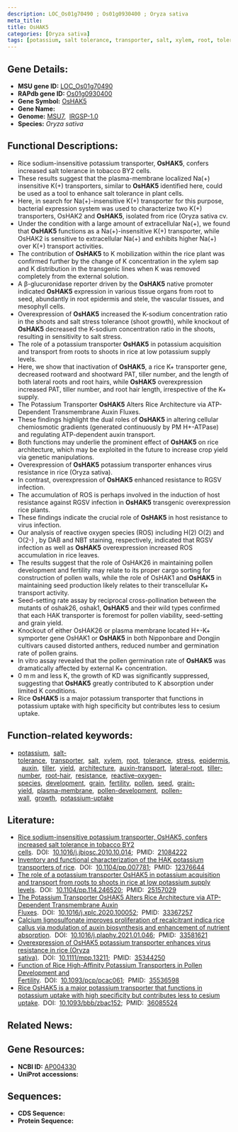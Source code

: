 ```yaml
---
description: LOC_Os01g70490 ; Os01g0930400 ; Oryza sativa
meta_title:
title: OsHAK5
categories: [Oryza sativa]
tags: [potassium, salt tolerance, transporter, salt, xylem, root, tolerance, stress, epidermis, auxin, tiller, yield, architecture, auxin transport, lateral root, tiller number, root hair, resistance, reactive oxygen species, development, grain, fertility, pollen, seed, grain yield, plasma membrane, pollen development, pollen wall, growth, potassium uptake]
---
```


## Gene Details:
- **MSU gene ID:** [LOC_Os01g70490](http://rice.uga.edu/cgi-bin/ORF_infopage.cgi?orf=LOC_Os01g70490)  
- **RAPdb gene ID:** [Os01g0930400](https://rapdb.dna.affrc.go.jp/locus/?name=Os01g0930400)  
- **Gene Symbol:** <u>OsHAK5</u>
- **Gene Name:**
- **Genome:**  [MSU7](http://rice.uga.edu/),&nbsp;&nbsp;[IRGSP-1.0](https://rapdb.dna.affrc.go.jp/download/irgsp1.html)
- **Species:** *Oryza sativa*

## Functional Descriptions:
   - Rice sodium-insensitive potassium transporter, **OsHAK5**, confers increased salt tolerance in tobacco BY2 cells.
   - These results suggest that the plasma-membrane localized Na(+) insensitive K(+) transporters, similar to **OsHAK5** identified here, could be used as a tool to enhance salt tolerance in plant cells.
   - Here, in search for Na(+)-insensitive K(+) transporter for this purpose, bacterial expression system was used to characterize two K(+) transporters, OsHAK2 and **OsHAK5**, isolated from rice (Oryza sativa cv.
   - Under the condition with a large amount of extracellular Na(+), we found that **OsHAK5** functions as a Na(+)-insensitive K(+) transporter, while OsHAK2 is sensitive to extracellular Na(+) and exhibits higher Na(+) over K(+) transport activities.
   - The contribution of **OsHAK5** to K mobilization within the rice plant was confirmed further by the change of K concentration in the xylem sap and K distribution in the transgenic lines when K was removed completely from the external solution.
   - A β-glucuronidase reporter driven by the **OsHAK5** native promoter indicated **OsHAK5** expression in various tissue organs from root to seed, abundantly in root epidermis and stele, the vascular tissues, and mesophyll cells.
   - Overexpression of **OsHAK5** increased the K-sodium concentration ratio in the shoots and salt stress tolerance (shoot growth), while knockout of **OsHAK5** decreased the K-sodium concentration ratio in the shoots, resulting in sensitivity to salt stress.
   - The role of a potassium transporter **OsHAK5** in potassium acquisition and transport from roots to shoots in rice at low potassium supply levels.
   - Here, we show that inactivation of **OsHAK5**, a rice K+ transporter gene, decreased rootward and shootward PAT, tiller number, and the length of both lateral roots and root hairs, while **OsHAK5** overexpression increased PAT, tiller number, and root hair length, irrespective of the K+ supply.
   - The Potassium Transporter **OsHAK5** Alters Rice Architecture via ATP-Dependent Transmembrane Auxin Fluxes.
   - These findings highlight the dual roles of **OsHAK5** in altering cellular chemiosmotic gradients (generated continuously by PM H+-ATPase) and regulating ATP-dependent auxin transport.
   - Both functions may underlie the prominent effect of **OsHAK5** on rice architecture, which may be exploited in the future to increase crop yield via genetic manipulations.
   - Overexpression of **OsHAK5** potassium transporter enhances virus resistance in rice (Oryza sativa).
   - In contrast, overexpression of **OsHAK5** enhanced resistance to RGSV infection.
   - The accumulation of ROS is perhaps involved in the induction of host resistance against RGSV infection in **OsHAK5** transgenic overexpression rice plants.
   - These findings indicate the crucial role of **OsHAK5** in host resistance to virus infection.
   - Our analysis of reactive oxygen species (ROS) including H(2) O(2) and O(2-) , by DAB and NBT staining, respectively, indicated that RGSV infection as well as **OsHAK5** overexpression increased ROS accumulation in rice leaves.
   - The results suggest that the role of OsHAK26 in maintaining pollen development and fertility may relate to its proper cargo sorting for construction of pollen walls, while the role of OsHAK1 and **OsHAK5** in maintaining seed production likely relates to their transcellular K+ transport activity.
   - Seed-setting rate assay by reciprocal cross-pollination between the mutants of oshak26, oshak1, **OsHAK5** and their wild types confirmed that each HAK transporter is foremost for pollen viability, seed-setting and grain yield.
   - Knockout of either OsHAK26 or plasma membrane located H+-K+ symporter gene OsHAK1 or **OsHAK5** in both Nipponbare and Dongjin cultivars caused distorted anthers, reduced number and germination rate of pollen grains.
   - In vitro assay revealed that the pollen germination rate of **OsHAK5** was dramatically affected by external K+ concentration.
   - 0 m m and less K, the growth of KD was significantly suppressed, suggesting that **OsHAK5** greatly contributed to K absorption under limited K conditions.
   - Rice **OsHAK5** is a major potassium transporter that functions in potassium uptake with high specificity but contributes less to cesium uptake.

## Function-related keywords:
   - [potassium](/tags/potassium/),&nbsp;&nbsp;[salt-tolerance](/tags/salt-tolerance/),&nbsp;&nbsp;[transporter](/tags/transporter/),&nbsp;&nbsp;[salt](/tags/salt/),&nbsp;&nbsp;[xylem](/tags/xylem/),&nbsp;&nbsp;[root](/tags/root/),&nbsp;&nbsp;[tolerance](/tags/tolerance/),&nbsp;&nbsp;[stress](/tags/stress/),&nbsp;&nbsp;[epidermis](/tags/epidermis/),&nbsp;&nbsp;[auxin](/tags/auxin/),&nbsp;&nbsp;[tiller](/tags/tiller/),&nbsp;&nbsp;[yield](/tags/yield/),&nbsp;&nbsp;[architecture](/tags/architecture/),&nbsp;&nbsp;[auxin-transport](/tags/auxin-transport/),&nbsp;&nbsp;[lateral-root](/tags/lateral-root/),&nbsp;&nbsp;[tiller-number](/tags/tiller-number/),&nbsp;&nbsp;[root-hair](/tags/root-hair/),&nbsp;&nbsp;[resistance](/tags/resistance/),&nbsp;&nbsp;[reactive-oxygen-species](/tags/reactive-oxygen-species/),&nbsp;&nbsp;[development](/tags/development/),&nbsp;&nbsp;[grain](/tags/grain/),&nbsp;&nbsp;[fertility](/tags/fertility/),&nbsp;&nbsp;[pollen](/tags/pollen/),&nbsp;&nbsp;[seed](/tags/seed/),&nbsp;&nbsp;[grain-yield](/tags/grain-yield/),&nbsp;&nbsp;[plasma-membrane](/tags/plasma-membrane/),&nbsp;&nbsp;[pollen-development](/tags/pollen-development/),&nbsp;&nbsp;[pollen-wall](/tags/pollen-wall/),&nbsp;&nbsp;[growth](/tags/growth/),&nbsp;&nbsp;[potassium-uptake](/tags/potassium-uptake/)

## Literature:
   - [Rice sodium-insensitive potassium transporter, OsHAK5, confers increased salt tolerance in tobacco BY2 cells](https://www.doi.org/10.1016/j.jbiosc.2010.10.014).&nbsp;&nbsp;DOI:&nbsp;&nbsp;[10.1016/j.jbiosc.2010.10.014](https://www.doi.org/10.1016/j.jbiosc.2010.10.014);&nbsp;&nbsp;PMID:&nbsp;&nbsp;[21084222](https://pubmed.ncbi.nlm.nih.gov/21084222/)
   - [Inventory and functional characterization of the HAK potassium transporters of rice](https://www.doi.org/10.1104/pp.007781).&nbsp;&nbsp;DOI:&nbsp;&nbsp;[10.1104/pp.007781](https://www.doi.org/10.1104/pp.007781);&nbsp;&nbsp;PMID:&nbsp;&nbsp;[12376644](https://pubmed.ncbi.nlm.nih.gov/12376644/)
   - [The role of a potassium transporter OsHAK5 in potassium acquisition and transport from roots to shoots in rice at low potassium supply levels](https://www.doi.org/10.1104/pp.114.246520).&nbsp;&nbsp;DOI:&nbsp;&nbsp;[10.1104/pp.114.246520](https://www.doi.org/10.1104/pp.114.246520);&nbsp;&nbsp;PMID:&nbsp;&nbsp;[25157029](https://pubmed.ncbi.nlm.nih.gov/25157029/)
   - [The Potassium Transporter OsHAK5 Alters Rice Architecture via ATP-Dependent Transmembrane Auxin Fluxes](https://www.doi.org/10.1016/j.xplc.2020.100052).&nbsp;&nbsp;DOI:&nbsp;&nbsp;[10.1016/j.xplc.2020.100052](https://www.doi.org/10.1016/j.xplc.2020.100052);&nbsp;&nbsp;PMID:&nbsp;&nbsp;[33367257](https://pubmed.ncbi.nlm.nih.gov/33367257/)
   - [Calcium lignosulfonate improves proliferation of recalcitrant indica rice callus via modulation of auxin biosynthesis and enhancement of nutrient absorption](https://www.doi.org/10.1016/j.plaphy.2021.01.046).&nbsp;&nbsp;DOI:&nbsp;&nbsp;[10.1016/j.plaphy.2021.01.046](https://www.doi.org/10.1016/j.plaphy.2021.01.046);&nbsp;&nbsp;PMID:&nbsp;&nbsp;[33581621](https://pubmed.ncbi.nlm.nih.gov/33581621/)
   - [Overexpression of OsHAK5 potassium transporter enhances virus resistance in rice (Oryza sativa)](https://www.doi.org/10.1111/mpp.13211).&nbsp;&nbsp;DOI:&nbsp;&nbsp;[10.1111/mpp.13211](https://www.doi.org/10.1111/mpp.13211);&nbsp;&nbsp;PMID:&nbsp;&nbsp;[35344250](https://pubmed.ncbi.nlm.nih.gov/35344250/)
   - [Function of Rice High-Affinity Potassium Transporters in Pollen Development and Fertility](https://www.doi.org/10.1093/pcp/pcac061).&nbsp;&nbsp;DOI:&nbsp;&nbsp;[10.1093/pcp/pcac061](https://www.doi.org/10.1093/pcp/pcac061);&nbsp;&nbsp;PMID:&nbsp;&nbsp;[35536598](https://pubmed.ncbi.nlm.nih.gov/35536598/)
   - [Rice OsHAK5 is a major potassium transporter that functions in potassium uptake with high specificity but contributes less to cesium uptake](https://www.doi.org/10.1093/bbb/zbac152).&nbsp;&nbsp;DOI:&nbsp;&nbsp;[10.1093/bbb/zbac152](https://www.doi.org/10.1093/bbb/zbac152);&nbsp;&nbsp;PMID:&nbsp;&nbsp;[36085524](https://pubmed.ncbi.nlm.nih.gov/36085524/)

## Related News:

## Gene Resources:
- **NCBI ID:**  [AP004330](http://www.ncbi.nlm.nih.gov/nuccore/AP004330)
- **UniProt accessions:** [](https://www.uniprot.org/uniprotkb//entry)

## Sequences:
- **CDS Sequence:**
- **Protein Sequence:**
